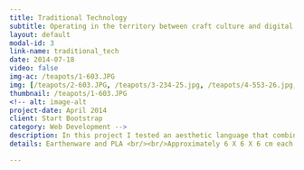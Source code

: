 ```yaml
---
title: Traditional Technology
subtitle: Operating in the territory between craft culture and digital making
layout: default
modal-id: 3
link-name: traditional_tech
date: 2014-07-18
video: false
img-ac: /teapots/1-603.JPG
img: [/teapots/2-603.JPG, /teapots/3-234-25.jpg, /teapots/4-553-26.jpg, /teapots/5-298-08.jpg]
thumbnail: /teapots/1-603.JPG
<!-- alt: image-alt
project-date: April 2014
client: Start Bootstrap
category: Web Development -->
description: In this project I tested an aesthetic language that combines both the handmade and the digitally crafted.<br/>The small teapot are hand made in the traditional, 5000 years old technique of throwing on the wheel. The teapots where then 3D scanned and added custom CAD designed parts printed with a 3D printer.
details: Earthenware and PLA <br/><br/>Approximately 6 X 6 X 6 cm each

---
```

